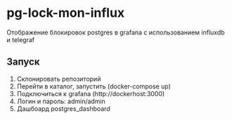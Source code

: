 # pg-lock-mon-influx
Отображение блокировок postgres в grafana с использованием influxdb и telegraf

## Запуск
1. Склонировать репозиторий
2. Перейти в каталог, запустить (docker-compose up)
3. Подключиться к grafana (http://dockerhost:3000)
4. Логин и пароль: admin/admin
5. Дашбоард postgres_dashboard
